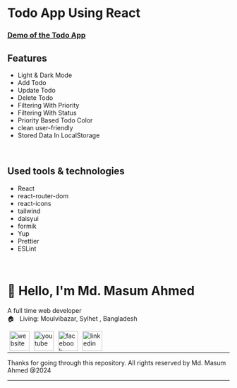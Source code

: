 # Todo App Using React 

### [Demo of the Todo App](https://advanced-task-management.netlify.app/)


## Features

- Light & Dark Mode
- Add Todo
- Update Todo
- Delete Todo
- Filtering With Priority
- Filtering With Status
- Priority Based Todo Color
- clean user-friendly
- Stored Data In LocalStorage

<br/>



## Used tools & technologies

- React
- react-router-dom
- react-icons
- tailwind
- daisyui
- formik
- Yup
- Prettier
- ESLint

<br/>

# 👋 Hello, I'm Md. Masum Ahmed </h1>

A full time web developer  
🏠 &nbsp; Living: Moulvibazar, Sylhet , Bangladesh

<!-- Contact me section starts here  -->

[<img align="left" alt="website" title="website" width="45" hspace="5" src="./public/images/website.svg" />][website]
[<img align="left" alt="youtube" title="youtube link" width="45" hspace="5" src="./public/images/youtube.svg" />][youtube]
[<img align="left" alt="facebook" title="facebook" width="45" hspace="5" src="./public/images/facebook.svg" />][facebook]
[<img align="left" alt="linkedin" title="linkedin" width="45" hspace="5" src="./public/images/linkedin.svg" />][linkedin]
<br />
<br />

<!-- Contact me section ends here  -->

---

Thanks for going through this repository.
All rights reserved by Md. Masum Ahmed @2024

---

[website]: https://masum362-portfolio.netlify.com/
[youtube]: https://www.youtube.com/happyending360
[facebook]: https://www.facebook.com/md.masum.ahmed.mk/
[linkedin]: https://www.linkedin.com/in/masum362/
[github]: https://github.com/masum362

<!-- Contact me section ends here  -->
